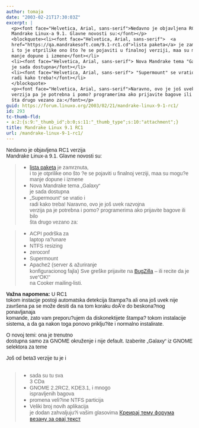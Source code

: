 ```yaml
---
author: tomaja
date: "2003-02-21T17:30:03Z"
excerpt: |
  <p><font face="Helvetica, Arial, sans-serif">Nedavno je objavljena RC1 verzija
  Mandrake Linux-a 9.1. Glavne novosti su:</font></p>
  <blockquote><li><font face="Helvetica, Arial, sans-serif">  <a
  href="https://qa.mandrakesoft.com/9.1-rc1.cd">lista paketa</a> je zamrznuta,
  i to je otprilike ono što ?e se pojaviti u finalnoj verziji, maa su mogu?e
  manje dopune i izmene</font></li>
  <li><font face="Helvetica, Arial, sans-serif"> Nova Mandrake tema "Galaxy"
  je sada dostupna</font></li>
  <li><font face="Helvetica, Arial, sans-serif"> "Supermount" se vratio i
  radi kako treba!</font></li>
  </blockquote>
  <p><font face="Helvetica, Arial, sans-serif">Naravno, ovo je još uvek razvojna
  verzija pa je potrebna i pomo? programerima ako prijavite bagove ili bilo
  šta drugo vezano za:</font></p>
guid: https://forum.linuxo.org/2003/02/21/mandrake-linux-9-1-rc1/
id: 293
tc-thumb-fld:
- a:2:{s:9:"_thumb_id";b:0;s:11:"_thumb_type";s:10:"attachment";}
title: Mandrake Linux 9.1 RC1
url: /mandrake-linux-9-1-rc1/
---
```

<font face="Helvetica, Arial, sans-serif">Nedavno je objavljena RC1 verzija<br /> Mandrake Linux-a 9.1. Glavne novosti su:</font>

>   *   <font face="Helvetica, Arial, sans-serif"><a
 href="https://qa.mandrakesoft.com/9.1-rc1.cd">lista paketa</a> je zamrznuta,<br /> i to je otprilike ono što ?e se pojaviti u finalnoj verziji, maa su mogu?e<br /> manje dopune i izmene</font>
>   *  <font face="Helvetica, Arial, sans-serif">Nova Mandrake tema &#8222;Galaxy&#8220;<br /> je sada dostupna</font>
>   *  <font face="Helvetica, Arial, sans-serif">&#8222;Supermount&#8220; se vratio i<br /> radi kako treba!</font>
<font face="Helvetica, Arial, sans-serif">Naravno, ovo je još uvek razvojna<br /> verzija pa je potrebna i pomo? programerima ako prijavite bagove ili bilo<br /> šta drugo vezano za:</font>

<!--break-->

>   *  <font face="Helvetica, Arial, sans-serif">ACPI podrška za<br /> laptop ra?unare</font>
>   *  <font face="Helvetica, Arial, sans-serif">NTFS resizing</font>
>   *  <font face="Helvetica, Arial, sans-serif">zeroconf</font>
>   *  <font face="Helvetica, Arial, sans-serif">Supermount</font>
>   *  <font face="Helvetica, Arial, sans-serif">Apache2 (server & ažuriranje<br /> konfiguracionog fajla)</font>
<font face="Helvetica, Arial, sans-serif">Sve greške prijavite na <a
 href="https://qa.mandrakesoft.com">BugZilla</a> &#8211; ili recite da je sve&#8220;OK!&#8220;<br /> na Cooker mailing-listi.</font>

<font face="Helvetica, Arial, sans-serif"><b>Važna napomena:</b> U RC1<br /> tokom instacije postoji automatska detekcija štampa?a ali ona još uvek nije<br /> završena pa se može desiti da na tom koraku doÄ‘e do beskona?nog ponavljanaja<br /> komande, zato vam preporu?ujem da diskonektijete štampa? tokom instalacije<br /> sistema, a da ga nakon toga ponovo priklju?ite i normalno instalirate. </font>

<font face="Helvetica, Arial, sans-serif">O novoj temi: ona je trenutno<br /> dostupna samo za GNOME okruženje i nije default. Izaberite &#8222;Galaxy&#8220; iz GNOME<br /> selektora za teme</font>

<font face="Helvetica, Arial, sans-serif">Još od beta3 verzije tu je i<br /> <br /> </font>

>   *  <font face="Helvetica, Arial, sans-serif">sada su tu sva<br /> 3 CDa</font>
>   *  <font face="Helvetica, Arial, sans-serif">GNOME 2.2RC2, KDE3.1, i mnogo<br /> ispravljenih bagova</font>
>   *  <font face="Helvetica, Arial, sans-serif">promena veli?ine NTFS particija<br /> </font>
>   *  <font face="Helvetica, Arial, sans-serif">Veliki broj novih aplikacija<br /> je dodan zahvaljuju?i vašim glasovima </font>
[Креирај тему форума везану за овај текст](https://linuxo.org/nova-tema-na-forumu/?se_pid=293)